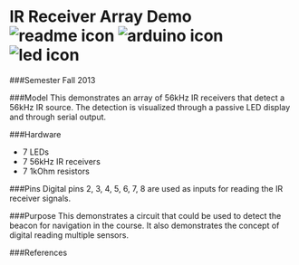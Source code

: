 <h1>
IR Receiver Array Demo 
<img src="https://raw.github.com/TinkerUMD/TinkerUMD/master/icons/readme_icon_64x64.jpg" alt="readme icon" >
<img src="https://raw.github.com/TinkerUMD/TinkerUMD/master/icons/arduino_icon_64x64.jpg" alt="arduino icon">
<img src="https://raw.github.com/TinkerUMD/TinkerUMD/master/icons/led_icon_64x64.jpg" alt="led icon">
</h1>
###Semester
Fall 2013

###Model
This demonstrates an array of 56kHz IR receivers that detect a 56kHz IR source.  The detection is visualized
through a passive LED display and through serial output.

###Hardware
* 7 LEDs
* 7 56kHz IR receivers
* 7 1kOhm resistors

###Pins
Digital pins 2, 3, 4, 5, 6, 7, 8 are used as inputs for reading the IR receiver signals.

###Purpose
This demonstrates a circuit that could be used to detect the beacon for navigation in the course.
It also demonstrates the concept of digital reading multiple sensors.

###References

